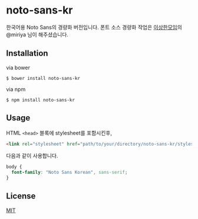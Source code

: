 # noto-sans-kr
한국어용 Noto Sans의 경량화 버전입니다.
폰트 소스 경량화 작업은 [이상한모임](http://blog.weirdx.io)의 @miriya 님이 해주셨습니다.

## Installation
via bower
```
$ bower install noto-sans-kr
```
via npm
```
$ npm install noto-sans-kr
```

## Usage

HTML `<head>` 블록에 stylesheet를 포함시킨후,
``` html
<link rel="stylesheet" href="path/to/your/directory/noto-sans-kr/styles.css">
```

다음과 같이 사용합니다.
``` css
body {
  font-family: "Noto Sans Korean", sans-serif;
}
```

## License
[MIT](https://github.com/HyunSeob/noto-sans-kr/blob/master/LICENSE)
